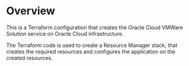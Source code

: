 # Overview
This is a Terraform configuration that creates the Oracle Cloud VMWare Solution service on Oracle Cloud Infrastructure.

The Terraform code is used to create a Resource Manager stack, that creates the required resources and configures the application on the created resources.